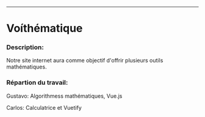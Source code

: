 *******************

<h1>Voíthématique</h1>


<h3>Description:</h3>
Notre site internet aura comme objectif d'offrir plusieurs outils mathématiques.

<h3>Répartion du travail:</h3>

Gustavo: Algorithmess mathématiques, Vue.js

Carlos: Calculatrice et Vuetify
